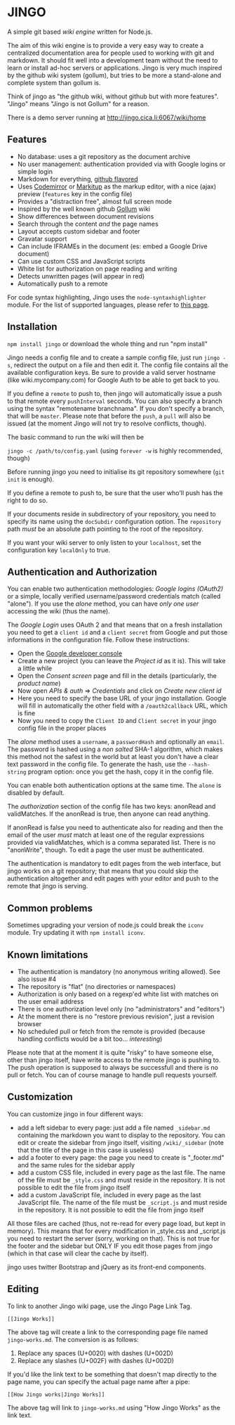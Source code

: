 JINGO
=====

A simple git based _wiki engine_ written for Node.js.

The aim of this wiki engine is to provide a very easy way to create a centralized
documentation area for people used to working with git and markdown. It should fit well
into a development team without the need to learn or install ad-hoc servers or applications.
Jingo is very much inspired by the github wiki system (gollum), but tries to be more
a stand-alone and complete system than gollum is.

Think of jingo as "the github wiki, without github but with more features". "Jingo"
means "Jingo is not Gollum" for a reason.

There is a demo server running at http://jingo.cica.li:6067/wiki/home

Features
--------

- No database: uses a git repository as the document archive
- No user management: authentication provided via with Google logins or simple login
- Markdown for everything, [github flavored](http://github.github.com/github-flavored-markdown/)
- Uses [Codemirror](http://codemirror.net/) or [Markitup](http://markitup.jaysalvat.com/home/) as the markup editor, with a nice (ajax) preview (`features` key in the config file)
- Provides a "distraction free", almost full screen mode
- Inspired by the well known github [Gollum](https://github.com/github/gollum) wiki
- Show differences between document revisions
- Search through the content _and_ the page names
- Layout accepts custom sidebar and footer
- Gravatar support
- Can include IFRAMEs in the document (es: embed a Google Drive document)
- Can use custom CSS and JavaScript scripts
- White list for authorization on page reading and writing
- Detects unwritten pages (will appear in red)
- Automatically push to a remote

For code syntax highlighting, Jingo uses the `node-syntaxhighlighter` module. For the
list of supported languages, please refer to [this page](https://github.com/thlorenz/node-syntaxhighlighter/tree/master/lib/scripts).

Installation
------------

`npm install jingo` or download the whole thing and run "npm install"

Jingo needs a config file and to create a sample config file, just run `jingo -s`, redirect the
output on a file and then edit it. The config file contains all the available configuration keys.
Be sure to provide a valid server hostname (like wiki.mycompany.com) for Google Auth to be able
to get back to you.

If you define a `remote` to push to, then jingo will automatically issue a push to that remote every
`pushInterval` seconds. You can also specify a branch using the syntax "remotename branchnama". If you
don't specify a branch, that will be `master`.
Please note that before the `push`, a `pull` will also be issued (at the moment Jingo will not try
to resolve conflicts, though).

The basic command to run the wiki will then be

`jingo -c /path/to/config.yaml` (using `forever -w` is highly recommended, though)

Before running jingo you need to initialise its git repository somewhere (`git init` is enough).

If you define a remote to push to, be sure that the user who'll push has the right to do so.

If your documents reside in subdirectory of your repository, you need to specify its name using the
`docSubdir` configuration option. The `repository` path _must_ be an absolute path pointing to the
root of the repository.

If you want your wiki server to only listen to your `localhost`, set the configuration key `localOnly` to true.

Authentication and Authorization
--------------------------------

You can enable two authentication methodologies: _Google logins (OAuth2)_ or a simple, locally verified
username/password credentials match (called "alone"). If you use the _alone_ method, you can have _only one user_
accessing the wiki (thus the name).

The _Google Login_ uses OAuth 2 and that means that on a fresh installation you need to get a `client id`
and a `client secret` from Google and put those informations in the configuration file. Follow these instructions:
  - Open the [Google developer console](https://code.google.com/apis/console/)
  - Create a new project (you can leave the _Project id_ as it is). This will take a little while
  - Open the _Consent screen_ page and fill in the details (particularly, the _product name_)
  - Now open _APIs & auth_ => _Credentials_ and click on _Create new client id_
  - Here you need to specify the base URL of your jingo installation. Google will fill in automatically the other field
    with a `/oauth2callback` URL, which is fine
  - Now you need to copy the `Client ID` and `Client secret` in your jingo config file in the proper places

The _alone_ method uses a `username`, a `passwordHash` and optionally an `email`. The password is hashed
using a _non salted_ SHA-1 algorithm, which makes this method not the safest in the world but at least you don't have
a clear text password in the config file. To generate the hash, use the `--hash-string` program option: once
you get the hash, copy it in the config file.

You can enable both authentication options at the same time. The `alone` is disabled by default.

The _authorization_ section of the config file has two keys: anonRead and validMatches. If the
anonRead is true, then anyone can read anything.

If anonRead is false you need to authenticate also for reading and then the email of the user _must_
match at least one of the regular expressions provided via validMatches, which is a comma separated
list. There is no "anonWrite", though. To edit a page the user must be authenticated.

The authentication is mandatory to edit pages from the web interface, but jingo works on a git repository;
that means that you could skip the authentication altogether and edit pages with your editor and push
to the remote that jingo is serving.

Common problems
---------------

Sometimes upgrading your version of node.js could break the `iconv` module. Try updating it with `npm install iconv`.

Known limitations
-----------------

- The authentication is mandatory (no anonymous writing allowed). See also issue #4
- The repository is "flat" (no directories or namespaces)
- Authorization is only based on a regexp'ed white list with matches on the user email address
- There is one authorization level only (no "administrators" and "editors")
- At the moment there is no "restore previous revision", just a revision browser
- No scheduled pull or fetch from the remote is provided (because handling conflicts would be
  a bit too... _interesting_)

Please note that at the moment it is quite "risky" to have someone else, other than jingo itself,
have write access to the remote jingo is pushing to. The push operation is supposed to always be
successfull and there is no pull or fetch. You can of course manage to handle pull requests yourself.

Customization
-------------

You can customize jingo in four different ways:

- add a left sidebar to every page: just add a file named `_sidebar.md` containing the markdown you
  want to display to the repository. You can edit or create the sidebar from jingo itself, visiting
  `/wiki/_sidebar` (note that the title of the page in this case is useless)
- add a footer to every page: the page you need to create is "_footer.md" and the same rules for the
  sidebar apply
- add a custom CSS file, included in every page as the last file. The name of the file must be `_style.css`
  and must reside in the repository. It is not possible to edit the file from jingo itself
- add a custom JavaScript file, included in every page as the last JavaScript file. The name of the file must
  be `_script.js` and must reside in the repository. It is not possible to edit the file from jingo itself

All those files are cached (thus, not re-read for every page load, but kept in memory). This means that for
every modification in _style.css and _script.js you need to restart the server (sorry, working on that).
This is not true for the footer and the sidebar but ONLY IF you edit those pages from jingo (which in that
case will clear the cache by itself).

jingo uses twitter Bootstrap and jQuery as its front-end components.

Editing
-------

To link to another Jingo wiki page, use the Jingo Page Link Tag.

    [[Jingo Works]]

The above tag will create a link to the corresponding page file named
`jingo-works.md`. The conversion is as follows:

  1. Replace any spaces (U+0020) with dashes (U+002D)
  2. Replace any slashes (U+002F) with dashes (U+002D)

If you'd like the link text to be something that doesn't map directly to the
page name, you can specify the actual page name after a pipe:

    [[How Jingo works|Jingo Works]]

The above tag will link to `jingo-works.md` using "How Jingo Works" as the link text.
